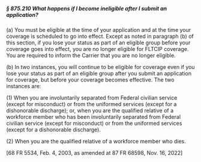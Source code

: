 ##### § 875.210 What happens if I become ineligible after I submit an application? #####

(a) You must be eligible at the time of your application and at the time your coverage is scheduled to go into effect. Except as noted in paragraph (b) of this section, if you lose your status as part of an eligible group before your coverage goes into effect, you are no longer eligible for FLTCIP coverage. You are required to inform the Carrier that you are no longer eligible.

(b) In two instances, you will continue to be eligible for coverage even if you lose your status as part of an eligible group after you submit an application for coverage, but before your coverage becomes effective. The two instances are:

(1) When you are involuntarily separated from Federal civilian service (except for misconduct) or from the uniformed services (except for a dishonorable discharge); or, when you are the qualified relative of a workforce member who has been involuntarily separated from Federal civilian service (except for misconduct) or from the uniformed services (except for a dishonorable discharge).

(2) When you are the qualified relative of a workforce member who dies.

[68 FR 5534, Feb. 4, 2003, as amended at 87 FR 68598, Nov. 16, 2022]